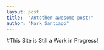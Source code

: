 ```yaml
---
layout: post
title:  "Antother awesome post!"
author: "Mark Santiago"
---
```

#This Site is Still a Work in Progress!
